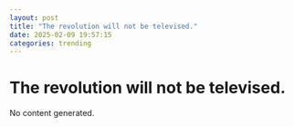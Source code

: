 ```yaml
---
layout: post
title: "The revolution will not be televised."
date: 2025-02-09 19:57:15
categories: trending
---
```


# The revolution will not be televised.

No content generated.
